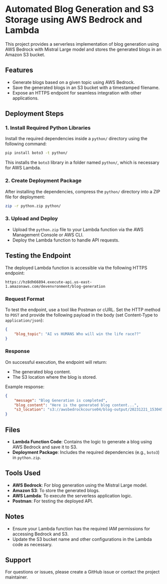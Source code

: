 # Automated Blog Generation and S3 Storage using AWS Bedrock and Lambda

This project provides a serverless implementation of blog generation using AWS Bedrock with Mistral Large model and stores the generated blogs in an Amazon S3 bucket.

## Features
- Generate blogs based on a given topic using AWS Bedrock.
- Save the generated blogs in an S3 bucket with a timestamped filename.
- Expose an HTTPS endpoint for seamless integration with other applications.

## Deployment Steps

### 1. Install Required Python Libraries
Install the required dependencies inside a `python/` directory using the following command:
```bash
pip install boto3 -t python/
```
This installs the `boto3` library in a folder named `python/`, which is necessary for AWS Lambda.

### 2. Create Deployment Package
After installing the dependencies, compress the `python/` directory into a ZIP file for deployment:
```bash
zip -r python.zip python/
```

### 3. Upload and Deploy
- Upload the `python.zip` file to your Lambda function via the AWS Management Console or AWS CLI.
- Deploy the Lambda function to handle API requests.

## Testing the Endpoint
The deployed Lambda function is accessible via the following HTTPS endpoint:
```
https://hz8dh66894.execute-api.us-east-1.amazonaws.com/devenvronment/blog-generation
```

### Request Format
To test the endpoint, use a tool like Postman or cURL. Set the HTTP method to `POST` and provide the following payload in the body (set Content-Type to `application/json`):
```json
{
    "blog_topic": "AI vs HUMANS Who will win the life race??"
}
```

### Response
On successful execution, the endpoint will return:
- The generated blog content.
- The S3 location where the blog is stored.

Example response:
```json
{
    "message": "Blog Generation is completed",
    "blog_content": "Here is the generated blog content...",
    "s3_location": "s3://awsbedrockcourse04/blog-output/20231221_153045.txt"
}
```

## Files
- **Lambda Function Code**: Contains the logic to generate a blog using AWS Bedrock and save it to S3.
- **Deployment Package**: Includes the required dependencies (e.g., `boto3`) in `python.zip`.

## Tools Used
- **AWS Bedrock**: For blog generation using the Mistral Large model.
- **Amazon S3**: To store the generated blogs.
- **AWS Lambda**: To execute the serverless application logic.
- **Postman**: For testing the deployed API.

## Notes
- Ensure your Lambda function has the required IAM permissions for accessing Bedrock and S3.
- Update the S3 bucket name and other configurations in the Lambda code as necessary.

## Support
For questions or issues, please create a GitHub issue or contact the project maintainer.

